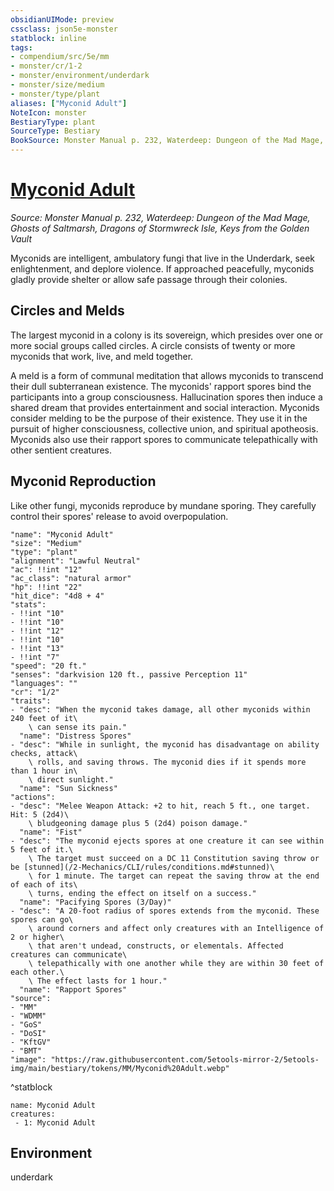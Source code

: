 ```yaml
---
obsidianUIMode: preview
cssclass: json5e-monster
statblock: inline
tags:
- compendium/src/5e/mm
- monster/cr/1-2
- monster/environment/underdark
- monster/size/medium
- monster/type/plant
aliases: ["Myconid Adult"]
NoteIcon: monster
BestiaryType: plant
SourceType: Bestiary
BookSource: Monster Manual p. 232, Waterdeep: Dungeon of the Mad Mage, Ghosts of Saltmarsh, Dragons of Stormwreck Isle, Keys from the Golden Vault
---
```

# [Myconid Adult](2-Mechanics/CLI/bestiary/plant/myconid-adult.md)
*Source: Monster Manual p. 232, Waterdeep: Dungeon of the Mad Mage, Ghosts of Saltmarsh, Dragons of Stormwreck Isle, Keys from the Golden Vault*  

Myconids are intelligent, ambulatory fungi that live in the Underdark, seek enlightenment, and deplore violence. If approached peacefully, myconids gladly provide shelter or allow safe passage through their colonies.

## Circles and Melds

The largest myconid in a colony is its sovereign, which presides over one or more social groups called circles. A circle consists of twenty or more myconids that work, live, and meld together.

A meld is a form of communal meditation that allows myconids to transcend their dull subterranean existence. The myconids' rapport spores bind the participants into a group consciousness. Hallucination spores then induce a shared dream that provides entertainment and social interaction. Myconids consider melding to be the purpose of their existence. They use it in the pursuit of higher consciousness, collective union, and spiritual apotheosis. Myconids also use their rapport spores to communicate telepathically with other sentient creatures.

## Myconid Reproduction

Like other fungi, myconids reproduce by mundane sporing. They carefully control their spores' release to avoid overpopulation.

```statblock
"name": "Myconid Adult"
"size": "Medium"
"type": "plant"
"alignment": "Lawful Neutral"
"ac": !!int "12"
"ac_class": "natural armor"
"hp": !!int "22"
"hit_dice": "4d8 + 4"
"stats":
- !!int "10"
- !!int "10"
- !!int "12"
- !!int "10"
- !!int "13"
- !!int "7"
"speed": "20 ft."
"senses": "darkvision 120 ft., passive Perception 11"
"languages": ""
"cr": "1/2"
"traits":
- "desc": "When the myconid takes damage, all other myconids within 240 feet of it\
    \ can sense its pain."
  "name": "Distress Spores"
- "desc": "While in sunlight, the myconid has disadvantage on ability checks, attack\
    \ rolls, and saving throws. The myconid dies if it spends more than 1 hour in\
    \ direct sunlight."
  "name": "Sun Sickness"
"actions":
- "desc": "Melee Weapon Attack: +2 to hit, reach 5 ft., one target. Hit: 5 (2d4)\
    \ bludgeoning damage plus 5 (2d4) poison damage."
  "name": "Fist"
- "desc": "The myconid ejects spores at one creature it can see within 5 feet of it.\
    \ The target must succeed on a DC 11 Constitution saving throw or be [stunned](/2-Mechanics/CLI/rules/conditions.md#stunned)\
    \ for 1 minute. The target can repeat the saving throw at the end of each of its\
    \ turns, ending the effect on itself on a success."
  "name": "Pacifying Spores (3/Day)"
- "desc": "A 20-foot radius of spores extends from the myconid. These spores can go\
    \ around corners and affect only creatures with an Intelligence of 2 or higher\
    \ that aren't undead, constructs, or elementals. Affected creatures can communicate\
    \ telepathically with one another while they are within 30 feet of each other.\
    \ The effect lasts for 1 hour."
  "name": "Rapport Spores"
"source":
- "MM"
- "WDMM"
- "GoS"
- "DoSI"
- "KftGV"
- "BMT"
"image": "https://raw.githubusercontent.com/5etools-mirror-2/5etools-img/main/bestiary/tokens/MM/Myconid%20Adult.webp"
```
^statblock

```encounter-table
name: Myconid Adult
creatures:
 - 1: Myconid Adult
```

## Environment

underdark